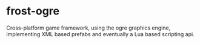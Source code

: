 frost-ogre
==========

Cross-platform game framework, using the ogre graphics engine, implementing XML based prefabs and eventually a Lua based scripting api.
